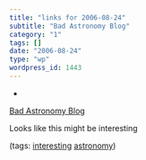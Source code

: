 ```yaml
---
title: "links for 2006-08-24"
subtitle: "Bad Astronomy Blog"
category: "1"
tags: []
date: "2006-08-24"
type: "wp"
wordpress_id: 1443
---
```

- 
[Bad Astronomy Blog](http://www.badastronomy.com/)

Looks like this might be interesting

(tags: [interesting](http://del.icio.us/pitosalas/interesting) [astronomy](http://del.icio.us/pitosalas/astronomy))